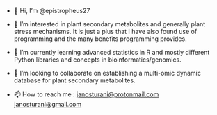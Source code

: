 - 👋 Hi, I’m @epistropheus27
- 👀 I’m interested in plant secondary metabolites and generally plant stress mechanisms. It is just a plus that I have also found use of programming and
the many benefits programming provides. 

- 🌱 I’m currently learning advanced statistics in R and mostly different Python libraries and concepts in bioinformatics/genomics.

- 💞️ I’m looking to collaborate on establishing a multi-omic dynamic database for plant secondary metabolites.
- 📫 How to reach me :
janosturani@protonmail.com
janosturani@gmail.com

<!---
epistropheus27/epistropheus27 is a ✨ special ✨ repository because its `README.md` (this file) appears on your GitHub profile.
You can click the Preview link to take a look at your changes.
--->
